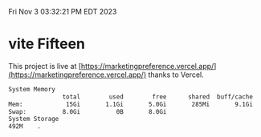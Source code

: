 Fri Nov  3 03:32:21 PM EDT 2023

# vite Fifteen


This project is live at [https://marketingpreference.vercel.app/](https://marketingpreference.vercel.app/) thanks to Vercel.

```bash
System Memory
               total        used        free      shared  buff/cache   available
Mem:            15Gi       1.1Gi       5.0Gi       285Mi       9.1Gi        13Gi
Swap:          8.0Gi          0B       8.0Gi
System Storage
492M	.
```

